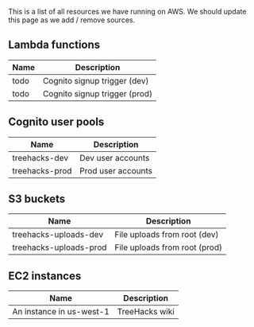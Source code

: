 This is a list of all resources we have running on AWS. We should update this page as we add / remove sources.

## Lambda functions

| Name      | Description |
| ----------- | ----------- |
|  todo | Cognito signup trigger (dev) |
|  todo | Cognito signup trigger (prod) |

## Cognito user pools

| Name      | Description |
| ----------- | ----------- |
| treehacks-dev | Dev user accounts |
| treehacks-prod | Prod user accounts |

## S3 buckets

| Name      | Description |
| ----------- | ----------- |
| treehacks-uploads-dev | File uploads from root (dev) |
| treehacks-uploads-prod | File uploads from root (prod) |

## EC2 instances
| Name      | Description |
| ----------- | ----------- |
| An instance in us-west-1 | TreeHacks wiki |